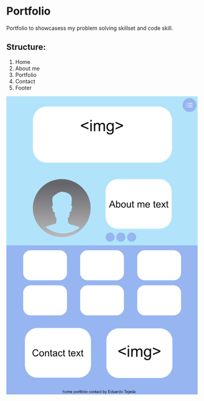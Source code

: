 # Portfolio

Portfolio to showcasess my problem solving skillset and code skill.

## Structure:

1. Home
2. About me
3. Portfolio
4. Contact
5. Footer

![Website wireframe](https://github.com/eduardotejeda/Portfolio/blob/portfolioA/Portfolio.png?raw=true)

